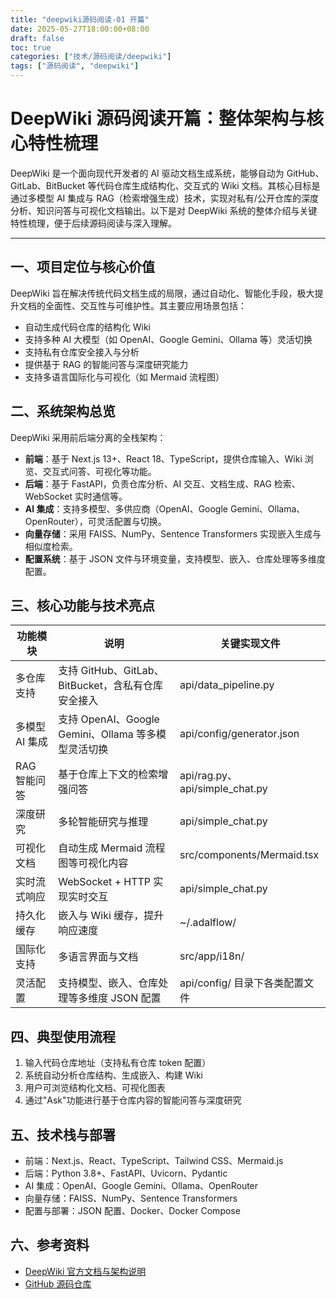 ```yaml
---
title: "deepwiki源码阅读-01 开篇"
date: 2025-05-27T18:00:00+08:00
draft: false
toc: true
categories: ["技术/源码阅读/deepwiki"]
tags: ["源码阅读", "deepwiki"]
---
```


# DeepWiki 源码阅读开篇：整体架构与核心特性梳理

DeepWiki 是一个面向现代开发者的 AI 驱动文档生成系统，能够自动为 GitHub、GitLab、BitBucket 等代码仓库生成结构化、交互式的 Wiki 文档。其核心目标是通过多模型 AI 集成与 RAG（检索增强生成）技术，实现对私有/公开仓库的深度分析、知识问答与可视化文档输出。以下是对 DeepWiki 系统的整体介绍与关键特性梳理，便于后续源码阅读与深入理解。

---

## 一、项目定位与核心价值

DeepWiki 旨在解决传统代码文档生成的局限，通过自动化、智能化手段，极大提升文档的全面性、交互性与可维护性。其主要应用场景包括：

- 自动生成代码仓库的结构化 Wiki
- 支持多种 AI 大模型（如 OpenAI、Google Gemini、Ollama 等）灵活切换
- 支持私有仓库安全接入与分析
- 提供基于 RAG 的智能问答与深度研究能力
- 支持多语言国际化与可视化（如 Mermaid 流程图）

## 二、系统架构总览

DeepWiki 采用前后端分离的全栈架构：

- **前端**：基于 Next.js 13+、React 18、TypeScript，提供仓库输入、Wiki 浏览、交互式问答、可视化等功能。
- **后端**：基于 FastAPI，负责仓库分析、AI 交互、文档生成、RAG 检索、WebSocket 实时通信等。
- **AI 集成**：支持多模型、多供应商（OpenAI、Google Gemini、Ollama、OpenRouter），可灵活配置与切换。
- **向量存储**：采用 FAISS、NumPy、Sentence Transformers 实现嵌入生成与相似度检索。
- **配置系统**：基于 JSON 文件与环境变量，支持模型、嵌入、仓库处理等多维度配置。

## 三、核心功能与技术亮点

| 功能模块           | 说明                                                         | 关键实现文件                                                         |
|--------------------|--------------------------------------------------------------|---------------------------------------------------------------------|
| 多仓库支持         | 支持 GitHub、GitLab、BitBucket，含私有仓库安全接入           | api/data_pipeline.py                                                |
| 多模型 AI 集成     | 支持 OpenAI、Google Gemini、Ollama 等多模型灵活切换          | api/config/generator.json                                           |
| RAG 智能问答       | 基于仓库上下文的检索增强问答                                 | api/rag.py、api/simple_chat.py                                      |
| 深度研究           | 多轮智能研究与推理                                           | api/simple_chat.py                                                  |
| 可视化文档         | 自动生成 Mermaid 流程图等可视化内容                          | src/components/Mermaid.tsx                                          |
| 实时流式响应       | WebSocket + HTTP 实现实时交互                                | api/simple_chat.py                                                  |
| 持久化缓存         | 嵌入与 Wiki 缓存，提升响应速度                               | ~/.adalflow/                                                        |
| 国际化支持         | 多语言界面与文档                                             | src/app/i18n/                                                       |
| 灵活配置           | 支持模型、嵌入、仓库处理等多维度 JSON 配置                   | api/config/ 目录下各类配置文件                                      |

## 四、典型使用流程

1. 输入代码仓库地址（支持私有仓库 token 配置）
2. 系统自动分析仓库结构、生成嵌入、构建 Wiki
3. 用户可浏览结构化文档、可视化图表
4. 通过"Ask"功能进行基于仓库内容的智能问答与深度研究

## 五、技术栈与部署

- 前端：Next.js、React、TypeScript、Tailwind CSS、Mermaid.js
- 后端：Python 3.8+、FastAPI、Uvicorn、Pydantic
- AI 集成：OpenAI、Google Gemini、Ollama、OpenRouter
- 向量存储：FAISS、NumPy、Sentence Transformers
- 配置与部署：JSON 配置、Docker、Docker Compose

## 六、参考资料

- [DeepWiki 官方文档与架构说明](https://deepwiki.com/AsyncFuncAI/deepwiki-open)
- [GitHub 源码仓库](https://github.com/AsyncFuncAI/deepwiki-open)
